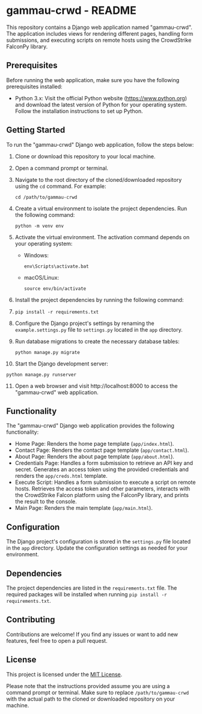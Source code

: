

# gammau-crwd - README

This repository contains a Django web application named "gammau-crwd". The application includes views for rendering different pages, handling form submissions, and executing scripts on remote hosts using the CrowdStrike FalconPy library.

## Prerequisites

Before running the web application, make sure you have the following prerequisites installed:

- Python 3.x: Visit the official Python website (https://www.python.org) and download the latest version of Python for your operating system. Follow the installation instructions to set up Python.

## Getting Started

To run the "gammau-crwd" Django web application, follow the steps below:

1. Clone or download this repository to your local machine.

2. Open a command prompt or terminal.

3. Navigate to the root directory of the cloned/downloaded repository using the `cd` command. For example:
   ```
   cd /path/to/gammau-crwd
   ```

4. Create a virtual environment to isolate the project dependencies. Run the following command:
   ```
   python -m venv env
   ```

5. Activate the virtual environment. The activation command depends on your operating system:
   - Windows:
     ```
     env\Scripts\activate.bat
     ```
   - macOS/Linux:
     ```
     source env/bin/activate
     ```

6. Install the project dependencies by running the following command:
7. 
   ```
   pip install -r requirements.txt
   ```

8. Configure the Django project's settings by renaming the `example.settings.py` file to `settings.py` located in the `app` directory.

9. Run database migrations to create the necessary database tables:
   ```shell
   python manage.py migrate
   ```

10. Start the Django development server:
   ```shell
   python manage.py runserver
   ```

11. Open a web browser and visit http://localhost:8000 to access the "gammau-crwd" web application.

## Functionality

The "gammau-crwd" Django web application provides the following functionality:

- Home Page: Renders the home page template (`app/index.html`).
- Contact Page: Renders the contact page template (`app/contact.html`).
- About Page: Renders the about page template (`app/about.html`).
- Credentials Page: Handles a form submission to retrieve an API key and secret. Generates an access token using the provided credentials and renders the `app/creds.html` template.
- Execute Script: Handles a form submission to execute a script on remote hosts. Retrieves the access token and other parameters, interacts with the CrowdStrike Falcon platform using the FalconPy library, and prints the result to the console.
- Main Page: Renders the main template (`app/main.html`).

## Configuration

The Django project's configuration is stored in the `settings.py` file located in the `app` directory. Update the configuration settings as needed for your environment.

## Dependencies

The project dependencies are listed in the `requirements.txt` file. The required packages will be installed when running `pip install -r requirements.txt`.

## Contributing

Contributions are welcome! If you find any issues or want to add new features, feel free to open a pull request.

## License

This project is licensed under the [MIT License](LICENSE).


Please note that the instructions provided assume you are using a command prompt or terminal. Make sure to replace `/path/to/gammau-crwd` with the actual path to the cloned or downloaded repository on your machine.
